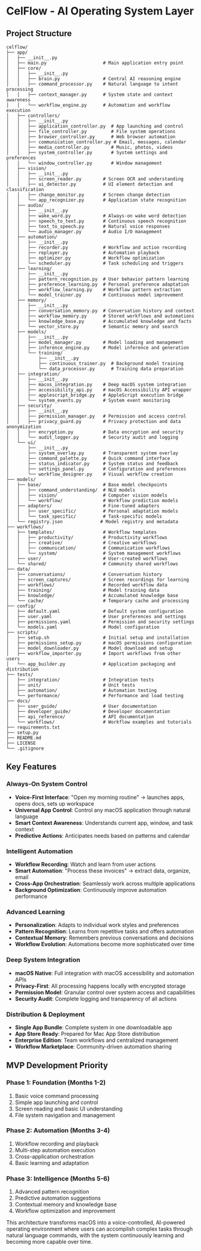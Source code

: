 # CelFlow - AI Operating System Layer

## Project Structure

```
celflow/
├── app/
│   ├── __init__.py
│   ├── main.py                     # Main application entry point
│   ├── core/
│   │   ├── __init__.py
│   │   ├── brain.py                # Central AI reasoning engine
│   │   ├── command_processor.py    # Natural language to intent processing
│   │   ├── context_manager.py      # System state and context awareness
│   │   └── workflow_engine.py      # Automation and workflow execution
│   ├── controllers/
│   │   ├── __init__.py
│   │   ├── application_controller.py  # App launching and control
│   │   ├── file_controller.py         # File system operations
│   │   ├── browser_controller.py      # Web browser automation
│   │   ├── communication_controller.py # Email, messages, calendar
│   │   ├── media_controller.py        # Music, photos, videos
│   │   ├── system_controller.py       # System settings and preferences
│   │   └── window_controller.py       # Window management
│   ├── vision/
│   │   ├── __init__.py
│   │   ├── screen_reader.py        # Screen OCR and understanding
│   │   ├── ui_detector.py          # UI element detection and classification
│   │   ├── change_monitor.py       # Screen change detection
│   │   └── app_recognizer.py       # Application state recognition
│   ├── audio/
│   │   ├── __init__.py
│   │   ├── wake_word.py            # Always-on wake word detection
│   │   ├── speech_to_text.py       # Continuous speech recognition
│   │   ├── text_to_speech.py       # Natural voice responses
│   │   └── audio_manager.py        # Audio I/O management
│   ├── automation/
│   │   ├── __init__.py
│   │   ├── recorder.py             # Workflow and action recording
│   │   ├── replayer.py             # Automation playback
│   │   ├── optimizer.py            # Workflow optimization
│   │   └── scheduler.py            # Task scheduling and triggers
│   ├── learning/
│   │   ├── __init__.py
│   │   ├── pattern_recognition.py  # User behavior pattern learning
│   │   ├── preference_learning.py  # Personal preference adaptation
│   │   ├── workflow_learning.py    # Workflow pattern extraction
│   │   └── model_trainer.py        # Continuous model improvement
│   ├── memory/
│   │   ├── __init__.py
│   │   ├── conversation_memory.py  # Conversation history and context
│   │   ├── workflow_memory.py      # Stored workflows and automations
│   │   ├── knowledge_base.py       # Accumulated knowledge and facts
│   │   └── vector_store.py         # Semantic memory and search
│   ├── models/
│   │   ├── __init__.py
│   │   ├── model_manager.py        # Model loading and management
│   │   ├── inference_engine.py     # Model inference and generation
│   │   └── training/
│   │       ├── __init__.py
│   │       ├── continuous_trainer.py  # Background model training
│   │       └── data_processor.py      # Training data preparation
│   ├── integration/
│   │   ├── __init__.py
│   │   ├── macos_integration.py    # Deep macOS system integration
│   │   ├── accessibility_api.py    # macOS Accessibility API wrapper
│   │   ├── applescript_bridge.py   # AppleScript execution bridge
│   │   └── system_events.py        # System event monitoring
│   ├── security/
│   │   ├── __init__.py
│   │   ├── permission_manager.py   # Permission and access control
│   │   ├── privacy_guard.py        # Privacy protection and data anonymization
│   │   ├── encryption.py           # Data encryption and security
│   │   └── audit_logger.py         # Security audit and logging
│   └── ui/
│       ├── __init__.py
│       ├── system_overlay.py       # Transparent system overlay
│       ├── command_palette.py      # Quick command interface
│       ├── status_indicator.py     # System status and feedback
│       ├── settings_panel.py       # Configuration and preferences
│       └── workflow_designer.py    # Visual workflow creation
├── models/
│   ├── base/                       # Base model checkpoints
│   │   ├── command_understanding/  # NLU models
│   │   ├── vision/                 # Computer vision models
│   │   └── workflow/               # Workflow prediction models
│   ├── adapters/                   # Fine-tuned adapters
│   │   ├── user_specific/          # Personal adaptation models
│   │   └── task_specific/          # Task-specific models
│   └── registry.json              # Model registry and metadata
├── workflows/
│   ├── templates/                  # Workflow templates
│   │   ├── productivity/           # Productivity workflows
│   │   ├── creative/               # Creative workflows
│   │   ├── communication/          # Communication workflows
│   │   └── system/                 # System management workflows
│   ├── user/                       # User-created workflows
│   └── shared/                     # Community shared workflows
├── data/
│   ├── conversations/              # Conversation history
│   ├── screen_captures/            # Screen recordings for learning
│   ├── workflows/                  # Recorded workflow data
│   ├── training/                   # Model training data
│   ├── knowledge/                  # Accumulated knowledge base
│   └── cache/                      # Temporary cache and processing
├── config/
│   ├── default.yaml                # Default system configuration
│   ├── user.yaml                   # User preferences and settings
│   ├── permissions.yaml            # Permission and security settings
│   └── models.yaml                 # Model configuration
├── scripts/
│   ├── setup.sh                    # Initial setup and installation
│   ├── permissions_setup.py        # macOS permissions configuration
│   ├── model_downloader.py         # Model download and setup
│   ├── workflow_importer.py        # Import workflows from other users
│   └── app_builder.py              # Application packaging and distribution
├── tests/
│   ├── integration/                # Integration tests
│   ├── unit/                       # Unit tests
│   ├── automation/                 # Automation testing
│   └── performance/                # Performance and load testing
├── docs/
│   ├── user_guide/                 # User documentation
│   ├── developer_guide/            # Developer documentation
│   ├── api_reference/              # API documentation
│   └── workflows/                  # Workflow examples and tutorials
├── requirements.txt
├── setup.py
├── README.md
├── LICENSE
└── .gitignore
```

## Key Features

### **Always-On System Control**
- **Voice-First Interface**: "Open my morning routine" → launches apps, opens docs, sets up workspace
- **Universal App Control**: Control any macOS application through natural language
- **Smart Context Awareness**: Understands current app, window, and task context
- **Predictive Actions**: Anticipates needs based on patterns and calendar

### **Intelligent Automation**
- **Workflow Recording**: Watch and learn from user actions
- **Smart Automation**: "Process these invoices" → extract data, organize, email
- **Cross-App Orchestration**: Seamlessly work across multiple applications
- **Background Optimization**: Continuously improve automation performance

### **Advanced Learning**
- **Personalization**: Adapts to individual work styles and preferences
- **Pattern Recognition**: Learns from repetitive tasks and offers automation
- **Contextual Memory**: Remembers previous conversations and decisions
- **Workflow Evolution**: Automations become more sophisticated over time

### **Deep System Integration**
- **macOS Native**: Full integration with macOS accessibility and automation APIs
- **Privacy-First**: All processing happens locally with encrypted storage
- **Permission Model**: Granular control over system access and capabilities
- **Security Audit**: Complete logging and transparency of all actions

### **Distribution & Deployment**
- **Single App Bundle**: Complete system in one downloadable app
- **App Store Ready**: Prepared for Mac App Store distribution
- **Enterprise Edition**: Team workflows and centralized management
- **Workflow Marketplace**: Community-driven automation sharing

## MVP Development Priority

### **Phase 1: Foundation (Months 1-2)**
1. Basic voice command processing
2. Simple app launching and control
3. Screen reading and basic UI understanding
4. File system navigation and management

### **Phase 2: Automation (Months 3-4)**
1. Workflow recording and playback
2. Multi-step automation execution
3. Cross-application orchestration
4. Basic learning and adaptation

### **Phase 3: Intelligence (Months 5-6)**
1. Advanced pattern recognition
2. Predictive automation suggestions
3. Contextual memory and knowledge base
4. Workflow optimization and improvement

This architecture transforms macOS into a voice-controlled, AI-powered operating environment where users can accomplish complex tasks through natural language commands, with the system continuously learning and becoming more capable over time. 